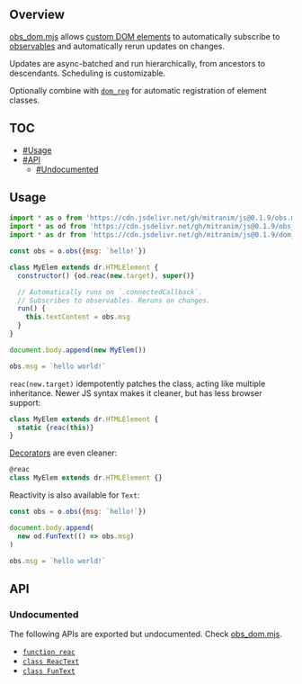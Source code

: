 ## Overview

[obs_dom.mjs](../obs_dom.mjs) allows [custom DOM elements](https://developer.mozilla.org/en-US/docs/Web/Web_Components/Using_custom_elements) to automatically subscribe to [observables](obs_readme.md) and automatically rerun updates on changes.

Updates are async-batched and run hierarchically, from ancestors to descendants. Scheduling is customizable.

Optionally combine with [`dom_reg`](dom_reg_readme.md) for automatic registration of element classes.

## TOC

* [#Usage](#usage)
* [#API](#api)
  * [#Undocumented](#undocumented)

## Usage

```js
import * as o from 'https://cdn.jsdelivr.net/gh/mitranim/js@0.1.9/obs.mjs'
import * as od from 'https://cdn.jsdelivr.net/gh/mitranim/js@0.1.9/obs_dom.mjs'
import * as dr from 'https://cdn.jsdelivr.net/gh/mitranim/js@0.1.9/dom_reg.mjs'

const obs = o.obs({msg: `hello!`})

class MyElem extends dr.HTMLElement {
  constructor() {od.reac(new.target), super()}

  // Automatically runs on `.connectedCallback`.
  // Subscribes to observables. Reruns on changes.
  run() {
    this.textContent = obs.msg
  }
}

document.body.append(new MyElem())

obs.msg = `hello world!`
```

`reac(new.target)` idempotently patches the class, acting like multiple inheritance. Newer JS syntax makes it cleaner, but has less browser support:

```js
class MyElem extends dr.HTMLElement {
  static {reac(this)}
}
```

[Decorators](https://github.com/tc39/proposal-decorators) are even cleaner:

```js
@reac
class MyElem extends dr.HTMLElement {}
```

Reactivity is also available for `Text`:

```js
const obs = o.obs({msg: `hello!`})

document.body.append(
  new od.FunText(() => obs.msg)
)

obs.msg = `hello world!`
```

## API

### Undocumented

The following APIs are exported but undocumented. Check [obs_dom.mjs](../obs_dom.mjs).

  * [`function reac`](../obs_dom.mjs#L5)
  * [`class ReacText`](../obs_dom.mjs#L7)
  * [`class FunText`](../obs_dom.mjs#L29)
